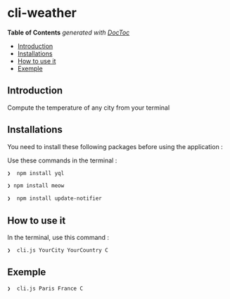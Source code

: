 # cli-weather

<!-- START doctoc generated TOC please keep comment here to allow auto update -->
<!-- DON'T EDIT THIS SECTION, INSTEAD RE-RUN doctoc TO UPDATE -->
**Table of Contents**  *generated with [DocToc](https://github.com/thlorenz/doctoc)*

- [Introduction](#introduction)
- [Installations](#installations)
- [How to use it](#how-to-use-it)
- [Exemple](#exemple)

<!-- END doctoc generated TOC please keep comment here to allow auto update -->

## Introduction

Compute the temperature of any city from your terminal

## Installations

You need to install these following packages before using the application :

Use these commands in the terminal :

```sh
❯  npm install yql
```

```sh
❯ npm install meow
```

```sh
❯  npm install update-notifier
```

## How to use it

In the terminal, use this command :

```sh
❯  cli.js YourCity YourCountry C
```

## Exemple

```sh
❯  cli.js Paris France C
```
